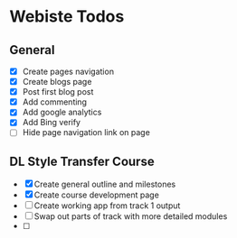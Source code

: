 # Webiste Todos

## General

- [X] Create pages navigation
- [X] Create blogs page
- [X] Post first blog post
- [X] Add commenting
- [X] Add google analytics
- [X] Add Bing verify
- [ ] Hide page navigation link on page

## DL Style Transfer Course

- [X] Create general outline and milestones
- [X] Create course development page 
- [ ] Create working app from track 1 output
- [ ] Swap out parts of track with more detailed modules
- [ ] 